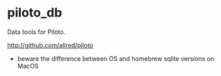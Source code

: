 # piloto_db

Data tools for Piloto.

http://github.com/allred/piloto

* beware the difference between OS and homebrew sqlite versions on MacOS
